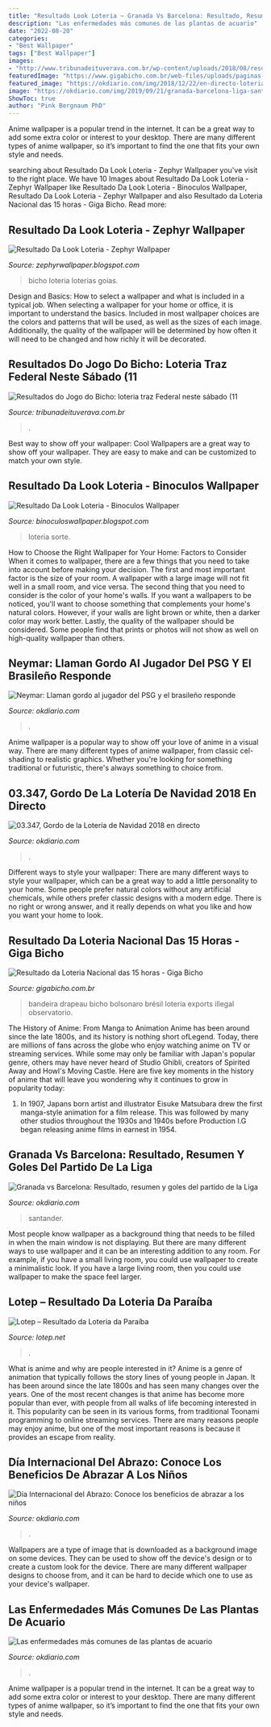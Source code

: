 ```yaml
---
title: "Resultado Look Loteria ~ Granada Vs Barcelona: Resultado, Resumen Y Goles Del Partido De La Liga"
description: "Las enfermedades más comunes de las plantas de acuario"
date: "2022-08-20"
categories:
- "Best Wallpaper"
tags: ["Best Wallpaper"]
images:
- "http://www.tribunadeituverava.com.br/wp-content/uploads/2018/08/resultadodojogodobicho-11-08-ptm-pt.jpg"
featuredImage: "https://www.gigabicho.com.br/web-files/uploads/paginas-jogo-do-bicho/221/destaque.jpg"
featured_image: "https://okdiario.com/img/2018/12/22/en-directo-loteria-navidad.jpg"
image: "https://okdiario.com/img/2019/09/21/granada-barcelona-liga-santander.jpg"
ShowToc: true
author: "Pink Bergnaum PhD"
---
```



Anime wallpaper is a popular trend in the internet. It can be a great way to add some extra color or interest to your desktop. There are many different types of anime wallpaper, so it’s important to find the one that fits your own style and needs.

	

		
searching about Resultado Da Look Loteria - Zephyr Wallpaper you've visit to the right place. We have 10 Images about Resultado Da Look Loteria - Zephyr Wallpaper like Resultado Da Look Loteria - Binoculos Wallpaper, Resultado Da Look Loteria - Zephyr Wallpaper and also Resultado da Loteria Nacional das 15 horas - Giga Bicho. Read more:
		
    
## Resultado Da Look Loteria - Zephyr Wallpaper

<img loading=lazy src="https://planilhaslotericas.com.br/wp-content/uploads/2020/03/1583576833_maxresdefault-1024x576.jpg" onerror="this.onerror=null;this.src='https://tse2.mm.bing.net/th?id=OIP.26XewGUIQH7jwS8Vg0t5VQHaEK&amp;pid=15.1';" alt="Resultado Da Look Loteria - Zephyr Wallpaper">

_Source: zephyrwallpaper.blogspot.com_

>bicho loteria loterias goias. 

	

Design and Basics: How to select a wallpaper and what is included in a typical job.
When selecting a wallpaper for your home or office, it is important to understand the basics. Included in most wallpaper choices are the colors and patterns that will be used, as well as the sizes of each image. Additionally, the quality of the wallpaper will be determined by how often it will need to be changed and how richly it will be decorated.

    
## Resultados Do Jogo Do Bicho: Loteria Traz Federal Neste Sábado (11

<img loading=lazy src="http://www.tribunadeituverava.com.br/wp-content/uploads/2018/08/resultadodojogodobicho-11-08-ptm-pt.jpg" onerror="this.onerror=null;this.src='https://tse2.mm.bing.net/th?id=OIP.XyFmYRa1jkD8thWGmBf-ngHaEn&amp;pid=15.1';" alt="Resultados do Jogo do Bicho: loteria traz Federal neste sábado (11">

_Source: tribunadeituverava.com.br_

>. 

	

Best way to show off your wallpaper:
Cool Wallpapers are a great way to show off your wallpaper. They are easy to make and can be customized to match your own style.

    
## Resultado Da Look Loteria - Binoculos Wallpaper

<img loading=lazy src="https://is5-ssl.mzstatic.com/image/thumb/Purple128/v4/d0/76/0b/d0760b28-d809-7986-3d6f-05f1ed448c2d/pr_source.jpg/392x696bb.jpg" onerror="this.onerror=null;this.src='https://tse4.mm.bing.net/th?id=OIP.DGNcYvYHIynWvMLR2MJAQgAAAA&amp;pid=15.1';" alt="Resultado Da Look Loteria - Binoculos Wallpaper">

_Source: binoculoswallpaper.blogspot.com_

>loteria sorte. 

	

How to Choose the Right Wallpaper for Your Home: Factors to Consider
When it comes to wallpaper, there are a few things that you need to take into account before making your decision. The first and most important factor is the size of your room. A wallpaper with a large image will not fit well in a small room, and vice versa. 
The second thing that you need to consider is the color of your home's walls. If you want a wallpapers to be noticed, you'll want to choose something that complements your home's natural colors. However, if your walls are light brown or white, then a darker color may work better. 
Lastly, the quality of the wallpaper should be considered. Some people find that prints or photos will not show as well on high-quality wallpaper than others.

    
## Neymar: Llaman Gordo Al Jugador Del PSG Y El Brasileño Responde

<img loading=lazy src="https://okdiario.com/img/2021/09/03/neypeso.jpg" onerror="this.onerror=null;this.src='https://tse2.mm.bing.net/th?id=OIP.JxN_3ImrUtouIQvZUjECSQHaEK&amp;pid=15.1';" alt="Neymar: Llaman gordo al jugador del PSG y el brasileño responde">

_Source: okdiario.com_

>. 

	

Anime wallpaper is a popular way to show off your love of anime in a visual way. There are many different types of anime wallpaper, from classic cel-shading to realistic graphics. Whether you're looking for something traditional or futuristic, there's always something to choice from.

    
## 03.347, Gordo De La Lotería De Navidad 2018 En Directo

<img loading=lazy src="https://okdiario.com/img/2018/12/22/en-directo-loteria-navidad.jpg" onerror="this.onerror=null;this.src='https://tse1.mm.bing.net/th?id=OIP.sGrUoAEpy57-J4CevNzKSwHaEK&amp;pid=15.1';" alt="03.347, Gordo de la Lotería de Navidad 2018 en directo">

_Source: okdiario.com_

>. 

	

Different ways to style your wallpaper:
There are many different ways to style your wallpaper, which can be a great way to add a little personality to your home. Some people prefer natural colors without any artificial chemicals, while others prefer classic designs with a modern edge. There is no right or wrong answer, and it really depends on what you like and how you want your home to look.

    
## Resultado Da Loteria Nacional Das 15 Horas - Giga Bicho

<img loading=lazy src="https://www.gigabicho.com.br/web-files/uploads/paginas-jogo-do-bicho/221/destaque.jpg" onerror="this.onerror=null;this.src='https://tse1.mm.bing.net/th?id=OIP.kjazESn7Y9uErbpItsV6ywHaFL&amp;pid=15.1';" alt="Resultado da Loteria Nacional das 15 horas - Giga Bicho">

_Source: gigabicho.com.br_

>bandeira drapeau bicho bolsonaro brésil loteria exports illegal observatorio. 

	

The History of Anime: From Manga to Animation
Anime has been around since the late 1800s, and its history is nothing short ofLegend. Today, there are millions of fans across the globe who enjoy watching anime on TV or streaming services. While some may only be familiar with Japan's popular genre, others may have never heard of Studio Ghibli, creators of Spirited Away and Howl's Moving Castle. Here are five key moments in the history of anime that will leave you wondering why it continues to grow in popularity today:
1) In 1907, Japans born artist and illustrator Eisuke Matsubara drew the first manga-style animation for a film release. This was followed by many other studios throughout the 1930s and 1940s before Production I.G began releasing anime films in earnest in 1954.

    
## Granada Vs Barcelona: Resultado, Resumen Y Goles Del Partido De La Liga

<img loading=lazy src="https://okdiario.com/img/2019/09/21/granada-barcelona-liga-santander.jpg" onerror="this.onerror=null;this.src='https://tse3.mm.bing.net/th?id=OIP.YoDcri1m-FPZKl5mt3qerwHaEK&amp;pid=15.1';" alt="Granada vs Barcelona: Resultado, resumen y goles del partido de la Liga">

_Source: okdiario.com_

>santander. 

	

Most people know wallpaper as a background thing that needs to be filled in when the main window is not displaying. But there are many different ways to use wallpaper and it can be an interesting addition to any room. For example, if you have a small living room, you could use wallpaper to create a minimalistic look. If you have a large living room, then you could use wallpaper to make the space feel larger.

    
## Lotep – Resultado Da Loteria Da Paraíba

<img loading=lazy src="http://lotep.net/wp-content/uploads/2021/04/1245-03-04-21-300x169.png" onerror="this.onerror=null;this.src='https://tse4.mm.bing.net/th?id=OIP.rveMQYJbpAojuaallnF0YQAAAA&amp;pid=15.1';" alt="Lotep – Resultado da Loteria da Paraíba">

_Source: lotep.net_

>. 

	

What is anime and why are people interested in it?
Anime is a genre of animation that typically follows the story lines of young people in Japan. It has been around since the late 1800s and has seen many changes over the years. One of the most recent changes is that anime has become more popular than ever, with people from all walks of life becoming interested in it. This popularity can be seen in its various forms, from traditional Toonami programming to online streaming services. There are many reasons people may enjoy anime, but one of the most important reasons is because it provides an escape from reality.

    
## Día Internacional Del Abrazo: Conoce Los Beneficios De Abrazar A Los Niños

<img loading=lazy src="https://okdiario.com/img/2021/01/14/dia-internacional-del-abrazo-2021-conoce-los-beneficios-de-abrazar-a-los-ninos.jpg" onerror="this.onerror=null;this.src='https://tse3.mm.bing.net/th?id=OIP.Ya_5e5KPzZL7tKY_LGb7CgHaEK&amp;pid=15.1';" alt="Día Internacional del Abrazo: Conoce los beneficios de abrazar a los niños">

_Source: okdiario.com_

>. 

	

Wallpapers are a type of image that is downloaded as a background image on some devices. They can be used to show off the device's design or to create a custom look for the device. There are many different wallpaper designs to choose from, and it can be hard to decide which one to use as your device's wallpaper.

    
## Las Enfermedades Más Comunes De Las Plantas De Acuario

<img loading=lazy src="https://okdiario.com/img/2020/12/02/las-enfermedades-mas-comunes-de-las-plantas-de-acuario.jpg" onerror="this.onerror=null;this.src='https://tse3.mm.bing.net/th?id=OIP.Upzg86vVetUxS5dgRP_ImgHaEK&amp;pid=15.1';" alt="Las enfermedades más comunes de las plantas de acuario">

_Source: okdiario.com_

>. 

	

Anime wallpaper is a popular trend in the internet. It can be a great way to add some extra color or interest to your desktop. There are many different types of anime wallpaper, so it’s important to find the one that fits your own style and needs.

